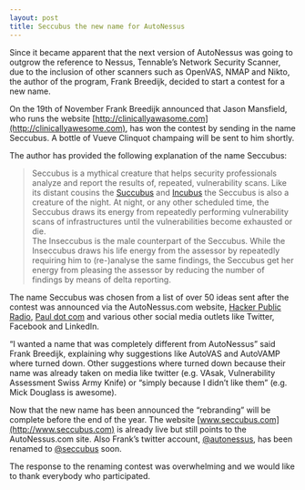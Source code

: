 ```yaml
---
layout: post
title: Seccubus the new name for AutoNessus
---
```

Since it became apparent that the next version of AutoNessus was going to
outgrow the reference to Nessus, Tennable’s Network Security Scanner, due to
the inclusion of other scanners such as OpenVAS, NMAP and Nikto, the author of
the program, Frank Breedijk, decided to start a contest for a new name.

On the 19th of November Frank Breedijk announced that Jason Mansfield, who
runs the website [http://clinicallyawasome.com](http://clinicallyawesome.com),
has won the contest by sending in the name Seccubus. A bottle of Vueve
Clinquot champaing will be sent to him shortly.

The author has provided the following explanation of the name Seccubus:

> Seccubus is a mythical creature that helps security professionals analyze
and report the results of, repeated, vulnerability scans. Like its distant
cousins the [Succubus](http://en.wikipedia.org/wiki/Succubus) and
[Incubus](http://en.wikipedia.org/wiki/Incubus) the Seccubus is also a
creature of the night. At night, or any other scheduled time, the Seccubus
draws its energy from repeatedly performing vulnerability scans of
infrastructures until the vulnerabilities become exhausted or die.  
The Inseccubus is the male counterpart of the Seccubus. While the Inseccubus
draws his life energy from the assessor by repeatedly requiring him to
(re-)analyse the same findings, the Seccubus get her energy from pleasing the
assessor by reducing the number of findings by means of delta reporting.

The name Seccubus was chosen from a list of over 50 ideas sent after the
contest was announced via the AutoNessus.com website, [Hacker Public
Radio](http://www.hackerpublicradio.com), [Paul dot
com](http://www.pauldotcom.com) and various other social media outlets like
Twitter, Facebook and LinkedIn.

“I wanted a name that was completely different from AutoNessus” said Frank
Breedijk, explaining why suggestions like AutoVAS and AutoVAMP where turned
down. Other suggestions where turned down because their name was already taken
on media like twitter (e.g. VAsak, Vulnerability Assessment Swiss Army Knife)
or “simply because I didn’t like them” (e.g. Mick Douglass is awesome).

Now that the new name has been announced the “rebranding” will be complete
before the end of the year. The website
[www.seccubus.com](http://www.seccubus.com) is already live but still points
to the AutoNessus.com site. Also Frank’s twitter account,
[@autonessus](http://twitter.com/autonessus), has been renamed to
[@seccubus](http://twitter.com/seccubus) soon.

The response to the renaming contest was overwhelming and we would like to
thank everybody who participated.

